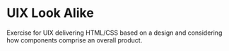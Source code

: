 # UIX Look Alike
Exercise for UIX delivering HTML/CSS based on a design and considering how components comprise an overall product.
